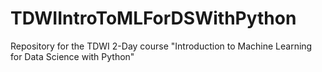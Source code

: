 # TDWIIntroToMLForDSWithPython
Repository for the TDWI 2-Day course "Introduction to Machine Learning for Data Science with Python"
